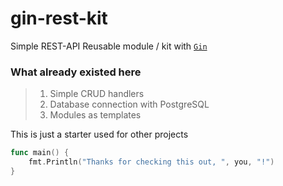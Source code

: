 # gin-rest-kit
Simple REST-API Reusable module / kit with [`Gin`](https://github.com/gin-gonic/gin)

### What already existed here
> 1. Simple CRUD handlers
> 2. Database connection with PostgreSQL
> 3. Modules as templates

This is just a starter used for other projects

```go
func main() {
    fmt.Println("Thanks for checking this out, ", you, "!")
}
```
